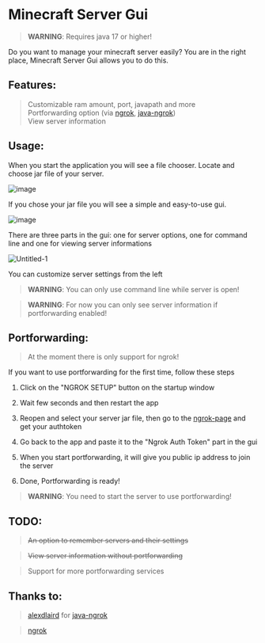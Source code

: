 # Minecraft Server Gui
> **WARNING**: Requires java 17 or higher!

Do you want to manage your minecraft server easily? You are in the right place, Minecraft Server Gui allows you to do this.

## **Features:**                
  >Customizable ram amount, port, javapath and more                 
  >Portforwarding option (via [ngrok](https://ngrok.com/), [java-ngrok](https://github.com/alexdlaird/java-ngrok))                   
  >View server information
  
## **Usage:**
When you start the application you will see a file chooser. Locate and choose jar file of your server.

  ![image](https://user-images.githubusercontent.com/85027678/210397651-0f9af1b3-961e-496a-9ae3-7c9e4886bfda.png)

If you chose your jar file you will see a simple and easy-to-use gui.

![image](https://user-images.githubusercontent.com/85027678/210393846-361f14b8-e8d0-49c3-9e47-9ed25a66fe42.png)

There are three parts in the gui: one for server options, one for command line and one for viewing server informations

![Untitled-1](https://user-images.githubusercontent.com/85027678/210394831-fbf17e71-13c6-4fd6-98ca-bc34db052a25.png)

You can customize server settings from the left

> **WARNING**: You can only use command line while server is open!

> **WARNING**: For now you can only see server information if portforwarding enabled!

## **Portforwarding:**
> At the moment there is only support for ngrok!

If you want to use portforwarding for the first time, follow these steps
1) Click on the "NGROK SETUP" button on the startup window

2) Wait few seconds and then restart the app

3) Reopen and select your server jar file, then go to the [ngrok-page](https://dashboard.ngrok.com/get-started/your-authtoken) and get your authtoken

4) Go back to the app and paste it to the "Ngrok Auth Token" part in the gui

5) When you start portforwarding, it will give you public ip address to join the server

6) Done, Portforwarding is ready!

> **WARNING**: You need to start the server to use portforwarding!
                      
## **TODO:**                            
  > ~~An option to remember servers and their settings~~
  
  > ~~View server information without portforwarding~~
  
  > Support for more portforwarding services
  
 ## Thanks to:                  
 >[alexdlaird](https://github.com/alexdlaird) for [java-ngrok](https://github.com/alexdlaird/java-ngrok)  
 
 >[ngrok](https://ngrok.com/)
